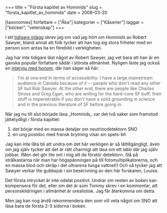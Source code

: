 +++
title = "Första kapitlet av Hominids"
slug = "forsta_kapitlet_av_hominids"
date = 2008-03-20

[taxonomies]
forfattare = ["Åka"]
kategorier = ["Kåserier"]
taggar = ["böcker", "vetenskap"]
+++

I ett [tidigare inlägg](vetenskap-och-sf) skrev jag om vad jag hört om _Hominids_ av Robert Sawyer, bland annat att folk tycker att han tog sig stora friheter med  en person som antas ha en förebild i verkligheten.

Jag har inte tidigare läst något av Robert Sawyer, jag vet bara att han är en ganska populär författare sådär i största allmänhet. Nyligen läste jag också en [intervju med honom](http://www.sfquarterly.net/index.php/interviews/46-interviews/82-sfqs-interview-with-robert-j-sawyer), där han säger så här:
<blockquote>I'm at one end in terms of accessibility: I have a large mainstream audience in Canada because of it -- people who don't read any other SF but Rob Sawyer. At the other end, there are people like Charles Stross and Greg Egan, who are writing for the hard-core SF buff; their stuff is impenetrable if you don't have a solid grounding in science and in the previous literature of SF before going in.</blockquote>
När jag nu till slut började läsa _Hominids_ var det två saker som framstod jättetydligt i första kapitlet:
<ol>
	<li>det börjar med en massa detaljer om neutrinodetektorn SNO</li>
	<li>en ung postdoc med fransk brytning visar sin spets-bh</li>
</ol>
Jag kan inte låta bli att undra om det här verkligen är så lättillgängligt, även om jag själv tycker att det är rätt charmigt att läsa om ett labb där jag själv jobbar. (Men det gör lite ont i mig att de förstör detektorn. Slå på strålkastarna när man har högspänningen på till fotomultiplikatorerna, och en massa blod och skräp i det ultrarena tunga vattnet!) Och så tycker jag att Sawyer verkar lite gubbsjuk i sin beskrivning av den här forskaren, Louise.

Det första intrycket är inte odelat positivt. Undrar om resten av boken kan kompensera för det, eller om det är som Tommy skrev i en kommentar, att personskildringen i allmänhet är orealistisk. Jag får återkomma om detta.

Men jag kan nog ändå rekommendera den som vill veta något om SNO att läsa bara de första 2-3 sidorna i boken.
